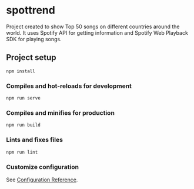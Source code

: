 # spottrend

Project created to show Top 50 songs on different countries around the world. It uses Spotify API for getting information and Spotify Web Playback SDK for playing songs.
## Project setup
```
npm install
```

### Compiles and hot-reloads for development
```
npm run serve
```

### Compiles and minifies for production
```
npm run build
```

### Lints and fixes files
```
npm run lint
```

### Customize configuration
See [Configuration Reference](https://cli.vuejs.org/config/).
